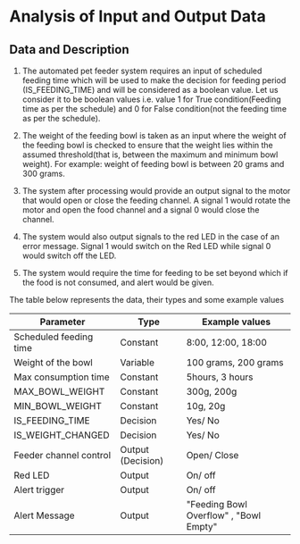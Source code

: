 # Analysis of Input and Output Data

## Data and Description

1. The automated pet feeder system requires an input of scheduled feeding time which will be used to make the decision for feeding period (IS_FEEDING_TIME) and will be considered as a boolean value. Let us consider it to be boolean values i.e. value 1 for True condition(Feeding time as per the schedule) and 0 for False condition(not the feeding time as per the schedule).

2. The weight of the feeding bowl is taken as an input where the weight of the feeding bowl is checked to ensure that the weight lies within the assumed threshold(that is, between the maximum and minimum bowl weight). For example: weight of feeding bowl is between 20 grams and 300 grams.

3. The system after processing would provide an output signal to the motor that would open or close the feeding channel. A signal 1 would rotate the motor and open the food channel and a signal 0 would close the channel.

4. The system would also output signals to the red LED in the case of an error message. Signal 1 would switch on the Red LED while signal 0 would switch off the LED.

5. The system would require the time for feeding to be set beyond which if the food is not consumed, and alert would be given.

The table below represents the data, their types and some example values

| Parameter                   | Type              | Example values                         |
| --------------------------- | ----------------- | -------------------------------------- |
| Scheduled feeding time      | Constant          | 8:00, 12:00, 18:00                     |
| Weight of the bowl          | Variable          | 100 grams, 200 grams                   |
| Max consumption time        | Constant          | 5hours, 3 hours                        |
| MAX_BOWL_WEIGHT             | Constant          | 300g, 200g                             |
| MIN_BOWL_WEIGHT             | Constant          | 10g, 20g                               |
| IS_FEEDING_TIME             | Decision          | Yes/ No                                |
| IS_WEIGHT_CHANGED           | Decision          | Yes/ No                                |
| Feeder channel control      | Output (Decision) | Open/ Close                            |
| Red LED                     | Output            | On/ off                                |
| Alert trigger               | Output            | On/ off                                |
| Alert Message               | Output            | "Feeding Bowl Overflow" , "Bowl Empty" |
